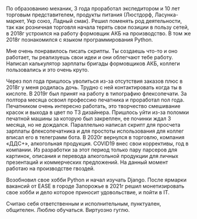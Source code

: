 <p>По образованию механик, 3 года проработал экспедитором и 10 лет торговым представителем, продукты питания (Люстдорф, Ласунка-маркет, Укр союз, Ладный смак). Решил поменять род деятельности, так как розничная торговля начала терять свои позиции в пользу сетей, в 2018г устроился на работу формовщик АКБ на производство.
В том же 2018г познакомился с языком программирования Python.</p><p> Мне очень понравилось писать скрипты. Ты создаешь что-то и оно работает, ты реализуешь свои идеи и они облегчают тебе работу. Написал калькулятор зарплаты бригады формовщиков АКБ, коллеги пользовались и это очень круто.</p><p> Через пол года пришлось уволиться из-за отсутствия заказов плюс в 2018г у меня родилась дочь. Трудно с ней контактировать когда ты в кислоте. В 2019г был принят на работу в типографию флексопечати. За полтора месяца освоил профессию печатника и проработал пол года. Печатником очень интересно работать, это творчество смешивание красок и выхода в цвет по ТЗ дизайнера. Пришлось уйти из-за поломки печатной машины за которую был закреплен, ее починки ждал 3 месяца, но не дождался. Параллельно написал скрипт для просчета зарплаты флексопечатника и для простоты использования для коллег вписал его в телеграмм бота. В 2020г вернулся в торговлю, компания «ДДС+», алкогольная продукция. COVID19 внес свои коррективы, год в компании. Из разработки за этот период только пару парсеров для картинок, описания и перевода алкогольной продукции для личных презентаций и коммерческих предложений. На данный момент работаю на производстве гвоздей.</p><p> Возобновил свое хобби Python и начал изучать Django. После ярмарки вакансий от EASE в городе Запорожье в 2021г решил монетизировать свое хобби и дело которое приносит удовольствие, и пойти в IT.</p>
<p>Считаю себя ответственным и исполнительным, пунктуален, общителен. Люблю обучаться. Виртуозно гуглю.</p>
